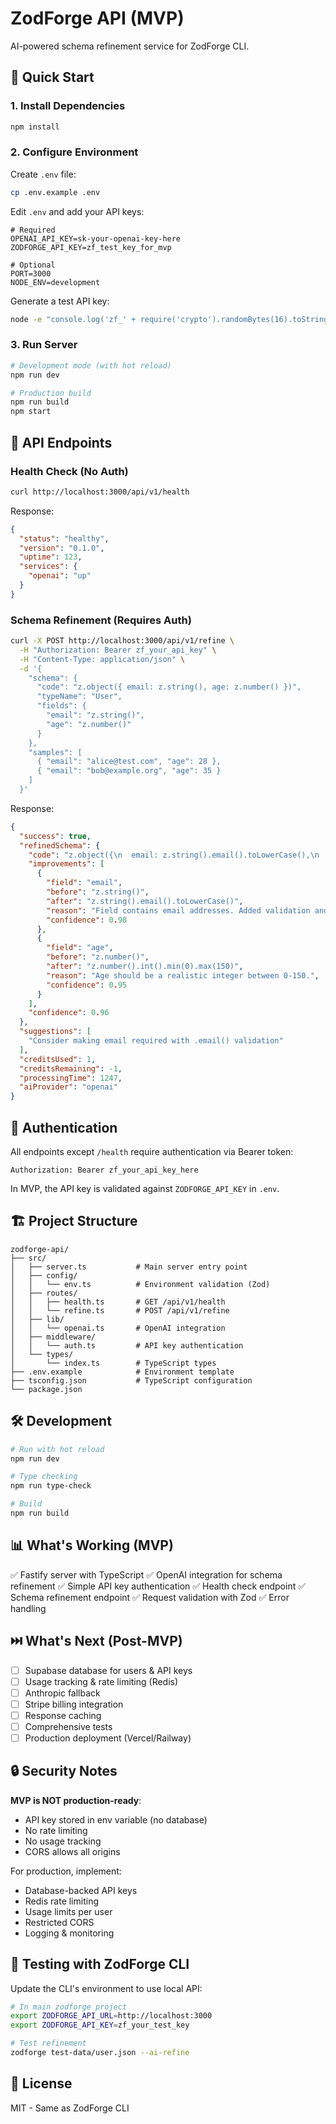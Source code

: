 # ZodForge API (MVP)

AI-powered schema refinement service for ZodForge CLI.

## 🚀 Quick Start

### 1. Install Dependencies

```bash
npm install
```

### 2. Configure Environment

Create `.env` file:

```bash
cp .env.example .env
```

Edit `.env` and add your API keys:

```env
# Required
OPENAI_API_KEY=sk-your-openai-key-here
ZODFORGE_API_KEY=zf_test_key_for_mvp

# Optional
PORT=3000
NODE_ENV=development
```

Generate a test API key:

```bash
node -e "console.log('zf_' + require('crypto').randomBytes(16).toString('hex'))"
```

### 3. Run Server

```bash
# Development mode (with hot reload)
npm run dev

# Production build
npm run build
npm start
```

## 📡 API Endpoints

### Health Check (No Auth)

```bash
curl http://localhost:3000/api/v1/health
```

Response:
```json
{
  "status": "healthy",
  "version": "0.1.0",
  "uptime": 123,
  "services": {
    "openai": "up"
  }
}
```

### Schema Refinement (Requires Auth)

```bash
curl -X POST http://localhost:3000/api/v1/refine \
  -H "Authorization: Bearer zf_your_api_key" \
  -H "Content-Type: application/json" \
  -d '{
    "schema": {
      "code": "z.object({ email: z.string(), age: z.number() })",
      "typeName": "User",
      "fields": {
        "email": "z.string()",
        "age": "z.number()"
      }
    },
    "samples": [
      { "email": "alice@test.com", "age": 28 },
      { "email": "bob@example.org", "age": 35 }
    ]
  }'
```

Response:
```json
{
  "success": true,
  "refinedSchema": {
    "code": "z.object({\n  email: z.string().email().toLowerCase(),\n  age: z.number().int().min(0).max(150)\n})",
    "improvements": [
      {
        "field": "email",
        "before": "z.string()",
        "after": "z.string().email().toLowerCase()",
        "reason": "Field contains email addresses. Added validation and normalization.",
        "confidence": 0.98
      },
      {
        "field": "age",
        "before": "z.number()",
        "after": "z.number().int().min(0).max(150)",
        "reason": "Age should be a realistic integer between 0-150.",
        "confidence": 0.95
      }
    ],
    "confidence": 0.96
  },
  "suggestions": [
    "Consider making email required with .email() validation"
  ],
  "creditsUsed": 1,
  "creditsRemaining": -1,
  "processingTime": 1247,
  "aiProvider": "openai"
}
```

## 🔑 Authentication

All endpoints except `/health` require authentication via Bearer token:

```
Authorization: Bearer zf_your_api_key_here
```

In MVP, the API key is validated against `ZODFORGE_API_KEY` in `.env`.

## 🏗️ Project Structure

```
zodforge-api/
├── src/
│   ├── server.ts           # Main server entry point
│   ├── config/
│   │   └── env.ts          # Environment validation (Zod)
│   ├── routes/
│   │   ├── health.ts       # GET /api/v1/health
│   │   └── refine.ts       # POST /api/v1/refine
│   ├── lib/
│   │   └── openai.ts       # OpenAI integration
│   ├── middleware/
│   │   └── auth.ts         # API key authentication
│   └── types/
│       └── index.ts        # TypeScript types
├── .env.example            # Environment template
├── tsconfig.json           # TypeScript configuration
└── package.json
```

## 🛠️ Development

```bash
# Run with hot reload
npm run dev

# Type checking
npm run type-check

# Build
npm run build
```

## 📊 What's Working (MVP)

✅ Fastify server with TypeScript
✅ OpenAI integration for schema refinement
✅ Simple API key authentication
✅ Health check endpoint
✅ Schema refinement endpoint
✅ Request validation with Zod
✅ Error handling

## ⏭️ What's Next (Post-MVP)

- [ ] Supabase database for users & API keys
- [ ] Usage tracking & rate limiting (Redis)
- [ ] Anthropic fallback
- [ ] Stripe billing integration
- [ ] Response caching
- [ ] Comprehensive tests
- [ ] Production deployment (Vercel/Railway)

## 🔒 Security Notes

**MVP is NOT production-ready**:
- API key stored in env variable (no database)
- No rate limiting
- No usage tracking
- CORS allows all origins

For production, implement:
- Database-backed API keys
- Redis rate limiting
- Usage limits per user
- Restricted CORS
- Logging & monitoring

## 📝 Testing with ZodForge CLI

Update the CLI's environment to use local API:

```bash
# In main zodforge project
export ZODFORGE_API_URL=http://localhost:3000
export ZODFORGE_API_KEY=zf_your_test_key

# Test refinement
zodforge test-data/user.json --ai-refine
```

## 📖 License

MIT - Same as ZodForge CLI
